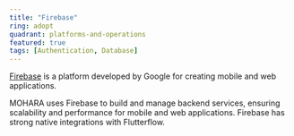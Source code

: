 ```yaml
---
title: "Firebase"
ring: adopt
quadrant: platforms-and-operations
featured: true
tags: [Authentication, Database]
---
```


[Firebase](https://firebase.google.com/) is a platform developed by Google for creating mobile and web applications.

MOHARA uses Firebase to build and manage backend services, ensuring scalability and performance for mobile and web applications. Firebase has strong native integrations with Flutterflow.
